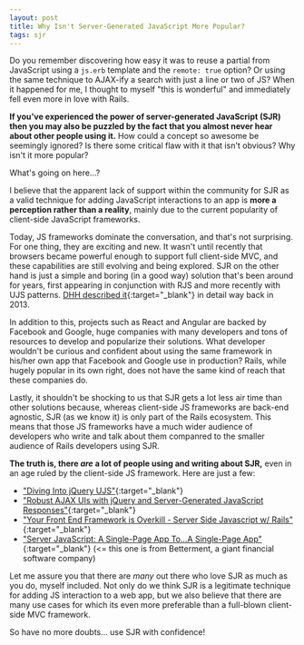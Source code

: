 ```yaml
---
layout: post
title: Why Isn't Server-Generated JavaScript More Popular?
tags: sjr
---
```


Do you remember discovering how easy it was to reuse a partial from
JavaScript using a `js.erb` template and the `remote: true` option? Or
using the same technique to AJAX-ify a search with just a line or two
of JS?  When it happened for me, I thought to myself "this is
wonderful" and immediately fell even more in love with Rails.

**If you've experienced the power of server-generated JavaScript (SJR)
then you may also be puzzled by the fact that you almost never
hear about other people using it.** How could a concept so awesome be
seemingly ignored? Is there some critical flaw with it that isn't obvious?
Why isn't it more popular?

What's going on here...?

I believe that the apparent lack of support within the community for SJR
as a valid technique for adding JavaScript interactions to an app is
**more a perception rather than a reality**, mainly due to the current
popularity of client-side JavaScript frameworks.

Today, JS frameworks dominate the conversation, and that's not
surprising. For one thing, they are exciting and new. It wasn't until
recently that browsers became powerful enough to support full
client-side MVC, and these capabilities are still evolving and being
explored. SJR on the other hand is just a simple and boring (in
a good way) solution that's been around for years, first appearing in conjunction
with RJS and more recently with UJS patterns. [DHH described it](https://signalvnoise.com/posts/3697-server-generated-javascript-responses){:target="_blank"}
in detail way back in 2013.

In addition to this, projects such as React and Angular are backed by
Facebook and Google, huge companies with many developers and tons of
resources to develop and popularize their solutions. What developer
wouldn't be curious and confident about using the same framework in his/her own app
that Facebook and Google use in production? Rails, while hugely popular
in its own right, does not have the same kind of reach that these
companies do.

Lastly, it shouldn't be shocking to us that SJR gets a lot less air time
than other solutions because, whereas client-side JS frameworks are
back-end agnostic, SJR (as we know it) is only part of the Rails
ecosystem. This means that those JS frameworks have a much wider audience
of developers who write and talk about them companred to the smaller
audience of Rails developers using SJR.

**The truth is, there _are_ a lot of people using and writing about
SJR,**
even in an age ruled by the client-side JS framework. Here are just a
few:

- ["Diving Into jQuery UJS"](https://jonathanpike.net/2016/02/Diving-into-jQuery-UJS){:target="_blank"}
- ["Robust AJAX UIs with jQuery and Server-Generated JavaScript
  Responses"](http://hackernotes.io/2016/10/06/robust-ajax-uis-with-jquery-ujs-and-server-generated-javascript-responses/){:target="_blank"}
- ["Your Front End Framework is Overkill - Server Side Javascript w/ Rails"](https://www.youtube.com/watch?v=7YLYZQJZB0E){:target="_blank"}
- ["Server JavaScript: A Single-Page App To...A Single-Page App"](https://www.betterment.com/resources/inside-betterment/engineering/server-javascript-a-single-page-app-toa-single-page-app/){:target="_blank"} (<= this one is from Betterment, a giant financial software company)

Let me assure you that there are *many* out there who love SJR as much
as you do, myself included. Not only do we think SJR is a legitimate
technique for adding JS interaction to a web app, but we also believe that there
are many use cases for which its even more preferable than a full-blown
client-side MVC framework.

So have no more doubts... use SJR with confidence!
